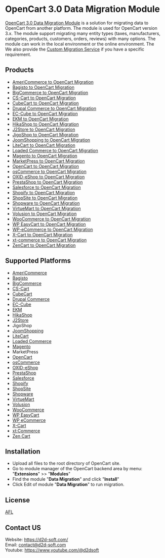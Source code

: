 # OpenCart 3.0 Data Migration Module
[OpenCart 3.0 Data Migration Module](https://d2d-soft.com/23-opencart-migration) is a solution for migrating data to OpenCart from another platform. The module is used for OpenCart version 3.x. The module support migrating many entity types (taxes, manufacturers, categories, products, customers, orders, reviews) with many options. The module can work in the local environment or the online environment. The  We also provide the [Custom Migration Service](https://d2d-soft.com/migration-services/296-data-migration-customization.html) if you have a specific requirement. 

## Products
- [AmeriCommerce to OpenCart Migration](https://d2d-soft.com/opencart-migration/774-7251-americommerce-to-opencart-migration-module.html#/72-entities-1000)
- [Bagisto to OpenCart Migration](https://d2d-soft.com/opencart-migration/940-8959-bagisto-to-opencart-migration-module.html#/72-entities-1000)
- [BigCommerce to OpenCart Migration](https://d2d-soft.com/opencart-migration/417-1687-bigcommerce-to-opencart-migration-module.html#/72-entities-1000)
- [CS-Cart to OpenCart Migration](https://d2d-soft.com/opencart-migration/327-1402-cs-cart-to-opencart-migration-module.html)
- [CubeCart to OpenCart Migration](https://d2d-soft.com/opencart-migration/56-207-cubecart-to-opencart-migration-module.html)
- [Drupal Commerce to OpenCart Migration](https://d2d-soft.com/opencart-migration/361-drupal-commerce-to-opencart-migration-service.html)
- [EC-Cube to OpenCart Migration](https://d2d-soft.com/opencart-migration/1001-9576-ec-cube-to-opencart-migration-module.html#/72-entities-1000)
- [EKM to OpenCart Migration](https://d2d-soft.com/opencart-migration/827-7802-ekm-to-opencart-migration-module.html#/72-entities-1000)
- [HikaShop to OpenCart Migration](https://d2d-soft.com/opencart-migration/451-1852-hikashop-to-opencart-migration-module.html#/72-entities-1000)
- [J2Store to OpenCart Migration](https://d2d-soft.com/opencart-migration/494-2047-j2store-to-opencart-migration-module.html#/72-entities-1000)
- [JigoShop to OpenCart Migration](https://d2d-soft.com/opencart-migration/546-2287-jigoshop-to-opencart-migration-module.html#/72-entities-1000)
- [JoomShopping to OpenCart Migration](https://d2d-soft.com/opencart-migration/596-2527-joomshopping-to-opencart-migration-module.html#/72-entities-1000)
- [LiteCart to OpenCart Migration](https://d2d-soft.com/opencart-migration/881-8364-litecart-to-opencart-migration-module.html#/72-entities-1000)
- [Loaded Commerce to OpenCart Migration](https://d2d-soft.com/opencart-migration/57-212-loaded-to-opencart-migration-module.html)
- [Magento to OpenCart Migration](https://d2d-soft.com/opencart-migration/58-217-magento-to-opencart-migration-module.html)
- [MarketPress to OpenCart Migration](https://d2d-soft.com/opencart-migration/571-2407-marketpress-to-opencart-migration-module.html#/72-entities-1000)
- [OpenCart to OpenCart Migration](https://d2d-soft.com/opencart-migration/59-222-opencart-to-opencart-migration-module.html)
- [osCommerce to OpenCart Migration](https://d2d-soft.com/opencart-migration/60-227-oscommerce-to-opencart-migration-module.html)
- [OXID-eShop to OpenCart Migration](https://d2d-soft.com/opencart-migration/61-233-oxid-eshop-to-opencart-migration-module.html)
- [PrestaShop to OpenCart Migration](https://d2d-soft.com/opencart-migration/62-237-prestashop-to-opencart-migration-module.html)
- [Salesforce to OpenCart Migration](https://d2d-soft.com/opencart-migration/722-6770-salesforce-to-opencart-migration-module.html#/72-entities-1000)
- [Shopify to OpenCart Migration](https://d2d-soft.com/opencart-migration/380-1507-shopify-to-opencart-migration-module.html#/72-entities-1000)
- [ShopSite to OpenCart Migration](https://d2d-soft.com/opencart-migration/854-8078-shopsite-to-opencart-migration-module.html#/72-entities-1000)
- [Shopware to OpenCart Migration](https://d2d-soft.com/opencart-migration/1063-10205-shopware-to-opencart-migration-module.html#/72-entities-1000)
- [VirtueMart to OpenCart Migration](https://d2d-soft.com/opencart-migration/63-242-virtuemart-to-opencart-migration-module.html)
- [Volusion to OpenCart Migration](https://d2d-soft.com/opencart-migration/645-5967-volusion-to-opencart-migration-module.html#/72-entities-1000)
- [WooCommerce to OpenCart Migration](https://d2d-soft.com/opencart-migration/64-247-woocommerce-to-opencart-migration-module.html)
- [WP EasyCart to OpenCart Migration](https://d2d-soft.com/opencart-migration/671-6242-wpeasycart-to-opencart-migration-module.html#/72-entities-1000)
- [WP-eCommerce to OpenCart Migration](https://d2d-soft.com/opencart-migration/65-252-wp-ecommerce-to-opencart-migration-module.html)
- [X-Cart to OpenCart Migration](https://d2d-soft.com/opencart-migration/66-257-x-cart-to-opencart-migration-module.html)
- [xt-commerce to OpenCart Migration](https://d2d-soft.com/opencart-migration/68-262-xtcommerce-to-opencart-migration-module.html)
- [ZenCart to OpenCart Migration](https://d2d-soft.com/opencart-migration/69-267-zencart-to-opencart-migration-module.html)

## Supported Platforms
- [AmeriCommerce](https://www.americommerce.com/)
- [Bagisto](https://bagisto.com/)
- [BigCommerce](https://www.bigcommerce.com/)
- [CS-Cart](https://www.cs-cart.com/)
- [CubeCart](https://www.cubecart.com/)
- [Drupal Commerce](https://drupalcommerce.org/)
- [EC-Cube](https://www.ec-cube.net/)
- [EKM](https://www.ekm.com/)
- [HikaShop](https://www.hikashop.com/)
- [J2Store](https://www.j2store.org/)
- JigoShop
- [JoomShopping](https://extensions.joomla.org/extension/joomshopping/)
- [LiteCart](https://www.litecart.net/)
- [Loaded Commerce](https://loadedcommerce.com/)
- [Magento](https://magento.com/)
- MarketPress
- [OpenCart](https://www.opencart.com/)
- [osCommerce](https://www.oscommerce.com/)
- [OXID-eShop](https://www.oxid-esales.com)
- [PrestaShop](https://www.prestashop.com)
- [Salesforce](https://www.salesforce.com/)
- [Shopify](https://www.shopify.com/)
- [ShopSite](https://www.shopsite.com/)
- [Shopware](https://www.shopware.com/)
- [VirtueMart](https://virtuemart.net/)
- [Volusion](https://volusion.com/)
- [WooCommerce](https://woocommerce.com/)
- [WP EasyCart](https://www.wpeasycart.com/)
- [WP eCommerce](https://wpecommerce.org/)
- [X-Cart](https://www.x-cart.com/)
- [xt:Commerce](https://www.xt-commerce.com/)
- [Zen Cart](https://www.zen-cart.com/)

## Installation
- Upload all files to the root directory of OpenCart site.
- Go to module manager of the OpenCart backend area by menu: "**Extensions**" >> "**Modules**"
- Find the module "**Data Migration**" and click "**Install**"
- Click Edit of module "**Data Migration**" to run migration.

## License

[AFL](https://d2d-soft.com/license/AFL.txt)


## Contact US
Website: https://d2d-soft.com/ \
Email: contact@d2d-soft.com \
Youtube: https://www.youtube.com/@d2dsoft 
